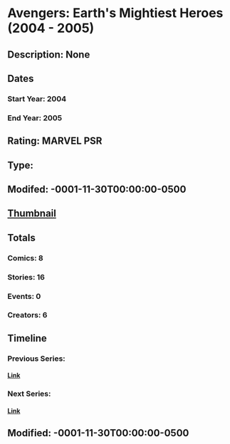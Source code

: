 # Avengers: Earth's Mightiest Heroes (2004 - 2005)
## Description: None
## Dates
### Start Year: 2004
### End Year: 2005
## Rating: MARVEL PSR
## Type: 
## Modifed: -0001-11-30T00:00:00-0500
## [Thumbnail](http://i.annihil.us/u/prod/marvel/i/mg/c/a0/4bc468c3f19dd.jpg)
## Totals
### Comics: 8
### Stories: 16
### Events: 0
### Creators: 6
## Timeline
### Previous Series: 
#### [Link]()
### Next Series: 
#### [Link]()
## Modified: -0001-11-30T00:00:00-0500